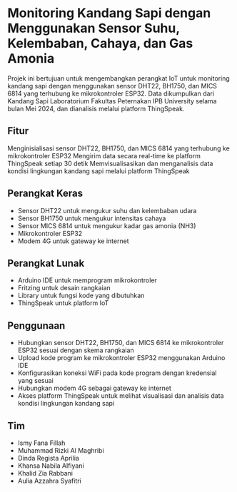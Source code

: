 # Monitoring Kandang Sapi dengan Menggunakan Sensor Suhu, Kelembaban, Cahaya, dan Gas Amonia

Projek ini bertujuan untuk mengembangkan perangkat IoT untuk monitoring kandang sapi dengan menggunakan sensor DHT22, BH1750, dan MICS 6814 yang terhubung ke mikrokontroler ESP32. Data dikumpulkan dari Kandang Sapi Laboratorium Fakultas Peternakan IPB University selama bulan Mei 2024, dan dianalisis melalui platform ThingSpeak.

## Fitur

Menginisialisasi sensor DHT22, BH1750, dan MICS 6814 yang terhubung ke mikrokontroler ESP32
Mengirim data secara real-time ke platform ThingSpeak setiap 30 detik
Memvisualisasikan dan menganalisis data kondisi lingkungan kandang sapi melalui platform ThingSpeak

## Perangkat Keras

- Sensor DHT22 untuk mengukur suhu dan kelembaban udara
- Sensor BH1750 untuk mengukur intensitas cahaya
- Sensor MICS 6814 untuk mengukur kadar gas amonia (NH3)
- Mikrokontroler ESP32
- Modem 4G untuk gateway ke internet

## Perangkat Lunak

- Arduino IDE untuk memprogram mikrokontroler
- Fritzing untuk desain rangkaian
- Library untuk fungsi kode yang dibutuhkan
- ThingSpeak untuk platform IoT

## Penggunaan

- Hubungkan sensor DHT22, BH1750, dan MICS 6814 ke mikrokontroler ESP32 sesuai dengan skema rangkaian
- Upload kode program ke mikrokontroler ESP32 menggunakan Arduino IDE
- Konfigurasikan koneksi WiFi pada kode program dengan kredensial yang sesuai
- Hubungkan modem 4G sebagai gateway ke internet
- Akses platform ThingSpeak untuk melihat visualisasi dan analisis data kondisi lingkungan kandang sapi


## Tim

- Ismy Fana Fillah
- Muhammad Rizki Al Maghribi
- Dinda Regista Aprilia
- Khansa Nabila Alfiyani
- Khalid Zia Rabbani
- Aulia Azzahra Syafitri